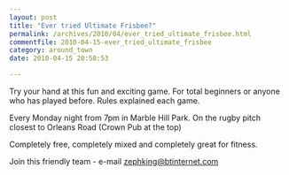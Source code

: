 ```yaml
---
layout: post
title: "Ever tried Ultimate Frisbee?"
permalink: /archives/2010/04/ever_tried_ultimate_frisbee.html
commentfile: 2010-04-15-ever_tried_ultimate_frisbee
category: around_town
date: 2010-04-15 20:58:53

---
```


Try your hand at this fun and exciting game. For total beginners or anyone who has played before. Rules explained each game.

Every Monday night from 7pm in Marble Hill Park. On the rugby pitch closest to Orleans Road (Crown Pub at the top)

Completely free, completely mixed and completely great for fitness.

Join this friendly team - e-mail <zephking@btinternet.com>
